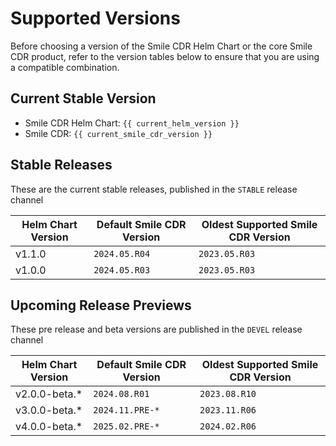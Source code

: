 # Supported Versions
Before choosing a version of the Smile CDR Helm Chart or the core Smile CDR product, refer to the version tables below to ensure that you are using a compatible combination.

## Current Stable Version
* Smile CDR Helm Chart: `{{ current_helm_version }}`
* Smile CDR: `{{ current_smile_cdr_version }}`

<!-- ## Next Upcoming Major Version
* Smile CDR Helm Chart: `{{ next_smile_cdr_version }}`
* Smile CDR: `{{ next_smile_cdr_version }}` -->

## Stable Releases
These are the current stable releases, published in the `STABLE` release channel
<!-- {{ version_matrix_stable }} -->


| Helm Chart Version | Default Smile CDR Version | Oldest Supported Smile CDR Version |
| ------------------ | ------------------------- | ---------------------------------- |
| v1.1.0             | `2024.05.R04`             | `2023.05.R03`                      |
| v1.0.0             | `2024.05.R03`             | `2023.05.R03`                      |

## Upcoming Release Previews
These pre release and beta versions are published in the `DEVEL` release channel
<!-- {{ version_matrix_devel }} -->

| Helm Chart Version  | Default Smile CDR Version | Oldest Supported Smile CDR Version |
| ------------------  | ------------------------- | ---------------------------------- |
| v2.0.0-beta.*       | `2024.08.R01`             | `2023.08.R10`                      |
| v3.0.0-beta.*       | `2024.11.PRE-*`           | `2023.11.R06`                      |
| v4.0.0-beta.*       | `2025.02.PRE-*`           | `2024.02.R06`                      |
